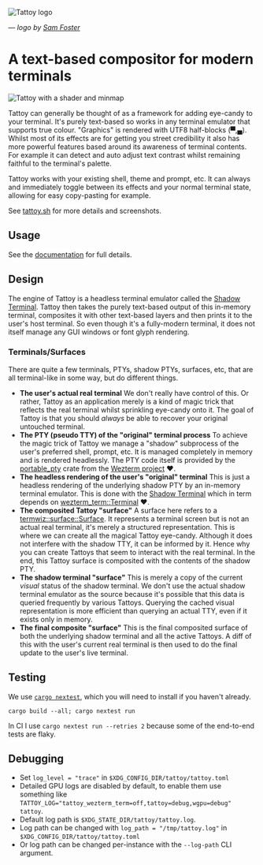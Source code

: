 ![Tattoy logo](https://tattoy.sh/assets/screenshots/logo_full.png)

— _logo by [Sam Foster](https://cmang.org)_

# A text-based compositor for modern terminals
![Tattoy with a shader and minmap](https://tattoy.sh/assets/screenshots/hero.webp)

Tattoy can generally be thought of as a framework for adding eye-candy to your terminal. It's purely
text-based so works in any terminal emulator that supports true colour. "Graphics" is rendered with UTF8
half-blocks (▀,▄). Whilst most of its effects are for getting you street credibility it also has more
powerful features based around its awareness of terminal contents. For example it can detect and auto
adjust text contrast whilst remaining faithful to the terminal's palette.

Tattoy works with your existing shell, theme and prompt, etc. It can always and immediately toggle between
its effects and your normal terminal state, allowing for easy copy-pasting for example.

See [tattoy.sh](https://tattoy.sh) for more details and screenshots.

## Usage
See the [documentation](https://tattoy.sh/docs/getting-started/) for full details.

## Design
The engine of Tattoy is a headless terminal emulator called the [Shadow Terminal](https://github.com/tattoy-org/shadow-terminal). Tattoy then takes the purely text-based output of this in-memory terminal, composites it with other text-based layers and then prints it to the user's host terminal. So even though it's a fully-modern terminal, it does not itself manage any GUI windows or font glyph rendering.

### Terminals/Surfaces
There are quite a few terminals, PTYs, shadow PTYs, surfaces, etc, that are all terminal-like in some way, but do different things.

* __The user's actual real terminal__ We don't really have control of this. Or rather, Tattoy as an application merely is a kind of magic trick that reflects the real terminal whilst sprinkling eye-candy onto it. The goal of Tattoy is that you should _always_ be able to recover your original untouched terminal.
* __The PTY (pseudo TTY) of the "original" terminal process__ To achieve the magic trick of Tattoy we manage a "shadow" subprocess of the user's preferred shell, prompt, etc. It is managed completely in memory and is rendered headlessly. The PTY code itself is provided by the [portable_pty](https://docs.rs/portable-pty/latest/portable_pty/) crate from the [Wezterm project](https://github.com/wez/wezterm) ❤️.
* __The headless rendering of the user's "original" terminal__ This is just a headless rendering of the underlying shadow PTY by an in-memory terminal emulator. This is done with the [Shadow Terminal](https://github.com/tattoy-org/shadow-terminal) which in term depends on [wezterm_term::Terminal](https://github.com/wez/wezterm/blob/main/term/README.md) ❤️.
* __The composited Tattoy "surface"__ A surface here refers to a [termwiz::surface::Surface](https://github.com/wez/wezterm/tree/main/termwiz). It represents a terminal screen but is not an actual real terminal, it's merely a structured representation. This is where we can create all the magical Tattoy eye-candy. Although it does not interfere with the shadow TTY, it can be informed by it. Hence why you can create Tattoys that seem to interact with the real terminal. In the end, this Tattoy surface is composited with the contents of the shadow PTY.
* __The shadow terminal "surface"__ This is merely a copy of the current _visual_ status of the shadow terminal. We don't use the actual shadow terminal emulator as the source because it's possible that this data is queried frequently by various Tattoys. Querying the cached visual representation is more efficient than querying an actual TTY, even if it exists only in memory.
* __The final composite "surface"__ This is the final composited surface of both the underlying shadow terminal and all the active Tattoys. A diff of this with the user's current real terminal is then used to do the final update to the user's live terminal.

## Testing
We use [`cargo nextest`](https://nexte.st), which you will need to install if you haven't already.
```
cargo build --all; cargo nextest run
```

In CI I use `cargo nextest run --retries 2` because some of the end-to-end tests are flaky.

## Debugging
* Set `log_level = "trace"` in `$XDG_CONFIG_DIR/tattoy/tattoy.toml`
* Detailed GPU logs are disabled by default, to enable them use something like `TATTOY_LOG="tattoy_wezterm_term=off,tattoy=debug,wgpu=debug" tattoy`.
* Default log path is `$XDG_STATE_DIR/tattoy/tattoy.log`.
* Log path can be changed with `log_path = "/tmp/tattoy.log"` in `$XDG_CONFIG_DIR/tattoy/tattoy.toml`
* Or log path can be changed per-instance with the `--log-path` CLI argument.
